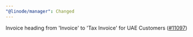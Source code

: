 ```yaml
---
"@linode/manager": Changed
---
```


Invoice heading from 'Invoice' to 'Tax Invoice' for UAE Customers ([#11097](https://github.com/linode/manager/pull/11097))

